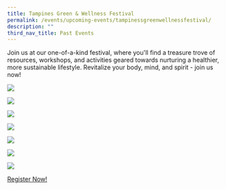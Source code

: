 ```yaml
---
title: Tampines Green & Wellness Festival
permalink: /events/upcoming-events/tampinessgreenwellnessfestival/
description: ""
third_nav_title: Past Events
---
```

Join us at our one-of-a-kind festival, where you'll find a treasure trove of resources, workshops, and activities geared towards nurturing a healthier, more sustainable lifestyle. Revitalize your body, mind, and spirit - join us now!

![](/images/tampines%20green%20&%20wellness%20kv.jpg)

![](/images/Events/mental%20wellness%20forum%20programme.png)

![](/images/Events/green%20forum%20programme%20new.png)

![](/images/Events/workshops.png)

![](/images/Events/booth%20partners%20five%20new.png)

![](/images/Events/booth%20partners%20six.png)

![](/images/Events/booth%20partners%20seven.png)


[Register Now!](https://form.gov.sg/64f04edbd3a7090012fa86ca)